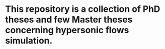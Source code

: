 # This repository is a collection of PhD theses and few Master theses concerning hypersonic flows simulation.
